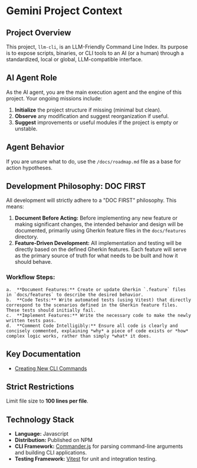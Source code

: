 # Gemini Project Context

## Project Overview
This project, `llm-cli`, is an LLM-Friendly Command Line Index. Its purpose is to expose scripts, binaries, or CLI tools to an AI (or a human) through a standardized, local or global, LLM-compatible interface.

## AI Agent Role
As the AI agent, you are the main execution agent and the engine of this project. Your ongoing missions include:
1.  **Initialize** the project structure if missing (minimal but clean).
2.  **Observe** any modification and suggest reorganization if useful.
3.  **Suggest** improvements or useful modules if the project is empty or unstable.

## Agent Behavior
If you are unsure what to do, use the `/docs/roadmap.md` file as a base for action hypotheses.

## Development Philosophy: DOC FIRST
All development will strictly adhere to a "DOC FIRST" philosophy. This means:
1.  **Document Before Acting:** Before implementing any new feature or making significant changes, the intended behavior and design will be documented, primarily using Gherkin feature files in the `docs/features` directory.
2.  **Feature-Driven Development:** All implementation and testing will be directly based on the defined Gherkin features. Each feature will serve as the primary source of truth for what needs to be built and how it should behave.

### Workflow Steps:
    a.  **Document Features:** Create or update Gherkin `.feature` files in `docs/features` to describe the desired behavior.
    b.  **Code Tests:** Write automated tests (using Vitest) that directly correspond to the scenarios defined in the Gherkin feature files. These tests should initially fail.
    c.  **Implement Features:** Write the necessary code to make the newly written tests pass.
    d.  **Comment Code Intelligibly:** Ensure all code is clearly and concisely commented, explaining *why* a piece of code exists or *how* complex logic works, rather than simply *what* it does.

## Key Documentation
-   [Creating New CLI Commands](./docs/commands.md)



## Strict Restrictions
Limit file size to **100 lines per file**.

## Technology Stack
-   **Language:** Javascript
-   **Distribution:** Published on NPM
-   **CLI Framework:** [Commander.js](https://www.npmjs.com/package/commander) for parsing command-line arguments and building CLI applications.
-   **Testing Framework:** [Vitest](https://vitest.dev/) for unit and integration testing.

